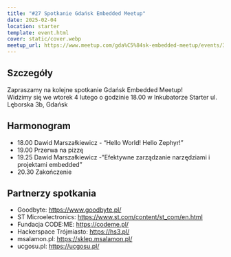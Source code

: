 ```yaml
---
title: "#27 Spotkanie Gdańsk Embedded Meetup"
date: 2025-02-04
location: starter
template: event.html
cover: static/cover.webp
meetup_url: https://www.meetup.com/gda%C5%84sk-embedded-meetup/events/305736349/
---
```

## Szczegóły
Zapraszamy na kolejne spotkanie Gdańsk Embedded Meetup!  
Widzimy się we wtorek 4 lutego o godzinie 18.00 w Inkubatorze Starter ul. Lęborska 3b, Gdańsk

## Harmonogram
- 18.00 Dawid Marszałkiewicz - “Hello World! Hello Zephyr!”
- 19.00 Przerwa na pizzę
- 19.25 Dawid Marszałkiewicz -”Efektywne zarządzanie narzędziami i projektami embedded”
- 20.30 Zakończenie

## Partnerzy spotkania
- Goodbyte: https://www.goodbyte.pl/
- ST Microelectronics: https://www.st.com/content/st_com/en.html
- Fundacja CODE:ME: https://codeme.pl/
- Hackerspace Trójmiasto: https://hs3.pl/
- msalamon.pl: https://sklep.msalamon.pl/
- ucgosu.pl: https://ucgosu.pl/
